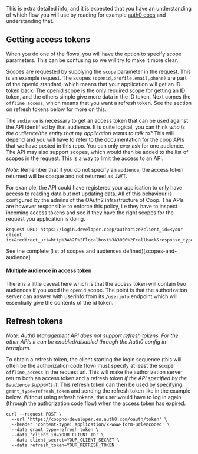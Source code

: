 
This is extra detailed info, and it is expected that you have an understanding of which flow you will use by reading for example [auth0 docs](https://auth0.com/docs/authorization/which-oauth-2-0-flow-should-i-use) and understanding that.

## Getting access tokens
When you do one of the flows, you will have the option to specify scope parameters. This can be confusing so we will try to make it more clear. 

Scopes are requested by supplying the `scope` parameter in the request. This is an example request. The scopes `(openid,profile,email,phone)` are part of the openid standard, which means that your application will get an ID token back. The openid scope is the only required scope for getting an ID token, and the others simple give more data in the ID token. Next comes the `offline_access`, which means that you want a refresh token. See the section on refresh tokens below for more on this. 

The `audience` is necessary to get an access token that can be used against the API identified by that audience. It is quite logical, you can think _who is the audience/the entity that my application wants to talk to?_
This will depend and you will have to refer to the documentation for the coop APIs that we have posted in this repo. You can only ever ask for one audience. The API may also support scopes, which would then be added to the list of scopes in the request. This is a way to limit the access to an API. 

_Note:_ Remember that if you do not specify an `audience`, the access token returned will be opaque and not returned as JWT.

For example, the API could have registered your application to only have access to reading data but not updating data. All of this behaviour is configured by the admins of the OAuth2 infrastructure of Coop. The APIs are however responsible to enforce this policy, i.e they have to inspect incoming access tokens and see if they have the right scopes for the request you application is doing.
```
Request URL: https://login.developer.coop/authorize?client_id=<your client id>&redirect_uri=http%3A%2F%2Flocalhost%3A3000%2Fcallback&response_type=code&scope=openid+profile+email+phone+offline_access&state=f4joN6Yn5ZxKVTSXaxhkTh8ogqqX3TOzCPyLrXhn2Pc%3D&audience=https://integration.coop.no/legacy
```

See the complete (list of scopes and audiences defined)[scopes-and-audience]. 

#### Multiple audience in access token
There is a little caveat here which is that the access token will contain two audiences if you used the `openid` scope. The point is that the authorization server can answer with userinfo from its `/userinfo` endpoint which will essentially give the contents of the id token.


## Refresh tokens
_Note: Auth0 Management API does not support refresh tokens. For the other APIs it can be enabled/disabled through the Auth0 config in terraform._

To obtain a refresh token, the client starting the login sequence (this will often be the authorization code flow)
must specify at least the scope `offline_access` in the request url.
This will make the authorization server return both an access token and a refresh token *if the API specified by the `&audience` supports it*. This refresh token can then be used by specifying `grant_type=refresh_token` and sending the refresh token like in the example below. Without using refresh tokens, the user would have to log in again (through the authorization code flow) when the access token has expired.

```
curl --request POST \
  --url 'https://coopno-developer.eu.auth0.com/oauth/token' \
  --header 'content-type: application/x-www-form-urlencoded' \
  --data grant_type=refresh_token \
  --data 'client_id=YOUR_CLIENT_ID' \
  --data client_secret=YOUR_CLIENT_SECRET \
  --data refresh_token=YOUR_REFRESH_TOKEN
```

